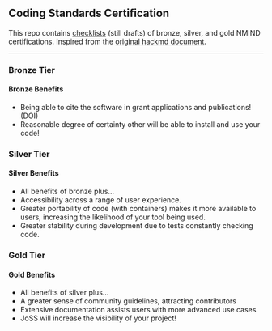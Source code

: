 ## Coding Standards Certification

This repo contains [checklists](https://www.nmind.org/standards-checklist) (still drafts) of bronze, silver, and gold NMIND certifications.
Inspired from the [original hackmd document](https://hackmd.io/@mathiasg/SJCPHKZKu).

---

### Bronze Tier

#### Bronze Benefits
- Being able to cite the software in grant applications and publications! (DOI)
- Reasonable degree of certainty other will be able to install and use your code!

### Silver Tier

#### Silver Benefits
- All benefits of bronze plus...
- Accessibility across a range of user experience.
- Greater portability of code (with containers) makes it more available to users, increasing the likelihood of your tool being used.
- Greater stability during development due to tests constantly checking code.

### Gold Tier

#### Gold Benefits
- All benefits of silver plus...
- A greater sense of community guidelines, attracting contributors
- Extensive documentation assists users with more advanced use cases
- JoSS will increase the visibility of your project!
